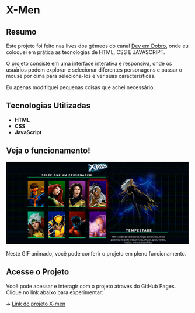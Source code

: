 # X-Men

## Resumo
Este projeto foi feito nas lives dos gêmeos do canal [Dev em Dobro](https://www.instagram.com/devemdobro/), onde eu coloquei em prática as tecnologias de HTML, CSS E JAVASCRIPT.

O projeto consiste em uma interface interativa e responsiva, onde os usuários podem explorar e selecionar diferentes personagens e passar o mouse por cima para seleciona-los e ver suas características.

Eu apenas modifiquei pequenas coisas que achei necessário.

## Tecnologias Utilizadas
- **HTML**
- **CSS**
- **JavaScript**

## Veja o funcionamento!
<img src="./src/private/gif.gif" alt="Gif mostrando o funcionamento" width="500">

Neste GIF animado, você pode conferir o projeto em pleno funcionamento.

## Acesse o Projeto
Você pode acessar e interagir com o projeto através do GitHub Pages. Clique no link abaixo para experimentar:

➜ [Link do projeto X-men](https://ezequiel-lee.github.io/x-men-projeto/)

